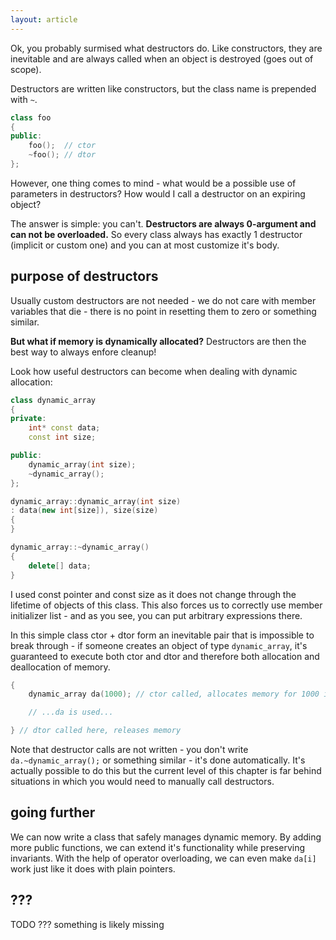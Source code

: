 ```yaml
---
layout: article
---
```


Ok, you probably surmised what destructors do. Like constructors, they are inevitable and are always called when an object is destroyed (goes out of scope).

Destructors are written like constructors, but the class name is prepended with `~`.

```c++
class foo
{
public:
    foo();  // ctor
    ~foo(); // dtor
};
```

However, one thing comes to mind - what would be a possible use of parameters in destructors? How would I call a destructor on an expiring object?

The answer is simple: you can't. **Destructors are always 0-argument and can not be overloaded.** So every class always has exactly 1 destructor (implicit or custom one) and you can at most customize it's body.

## purpose of destructors

Usually custom destructors are not needed - we do not care with member variables that die - there is no point in resetting them to zero or something similar.

**But what if memory is dynamically allocated?** Destructors are then the best way to always enfore cleanup!

Look how useful destructors can become when dealing with dynamic allocation:

```c++
class dynamic_array
{
private:
    int* const data;
    const int size;

public:
    dynamic_array(int size);
    ~dynamic_array();
};

dynamic_array::dynamic_array(int size)
: data(new int[size]), size(size)
{
}

dynamic_array::~dynamic_array()
{
    delete[] data;
}
```

I used const pointer and const size as it does not change through the lifetime of objects of this class. This also forces us to correctly use member initializer list - and as you see, you can put arbitrary expressions there.

In this simple class ctor + dtor form an inevitable pair that is impossible to break through - if someone creates an object of type `dynamic_array`, it's guaranteed to execute both ctor and dtor and therefore both allocation and deallocation of memory.

```c++
{
    dynamic_array da(1000); // ctor called, allocates memory for 1000 integers

    // ...da is used...

} // dtor called here, releases memory
```

Note that destructor calls are not written - you don't write `da.~dynamic_array();` or something similar - it's done automatically. It's actually possible to do this but the current level of this chapter is far behind situations in which you would need to manually call destructors.

## going further

We can now write a class that safely manages dynamic memory. By adding more public functions, we can extend it's functionality while preserving invariants. With the help of operator overloading, we can even make `da[i]` work just like it does with plain pointers.

## ???

TODO ??? something is likely missing
